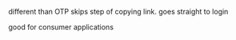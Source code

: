 different than OTP
skips step of copying link.  goes straight to login

good for consumer applications